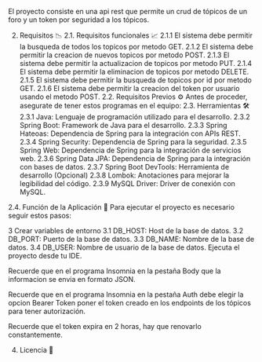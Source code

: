 El proyecto consiste en una api rest que permite un crud de tópicos de un foro y un token por seguridad a los tópicos.

2. Requisitos 📉
2.1. Requisitos funcionales 📈
2.1.1 El sistema debe permitir la busqueda de todos los topicos por metodo GET.
2.1.2 El sistema debe permitir la creacion de nuevos topicos por metodo POST.
2.1.3 El sistema debe permitir la actualizacion de topicos por metodo PUT.
2.1.4 El sistema debe permitir la eliminacion de topicos por metodo DELETE.
2.1.5 El sistema debe permitir la busqueda de topicos por id por metodo GET.
2.1.6 El sistema debe permitir la creacion del token por usuario usando el metodo POST.
2.2. Requisitos Previos ⚙️
Antes de proceder, asegurate de tener estos programas en el equipo:
2.3. Herramientas 🛠️
2.3.1 Java: Lenguaje de programación utilizado para el desarrollo.
2.3.2 Spring Boot: Framework de Java para el desarrollo.
2.3.3 Spring Hateoas: Dependencia de Spring para la integración con APIs REST.
2.3.4 Spring Security: Dependencia de Spring para la seguridad.
2.3.5 Spring Web: Dependencia de Spring para la integración de servicios web.
2.3.6 Spring Data JPA: Dependencia de Spring para la integración con bases de datos.
2.3.7 Spring Boot DevTools: Herramienta de desarrollo (Opcional)
2.3.8 Lombok: Anotaciones para mejorar la legibilidad del código.
2.3.9 MySQL Driver: Driver de conexión con MySQL.

2.4. Función de la Aplicación 🚀
Para ejecutar el proyecto es necesario seguir estos pasos:

3 Crear variables de entorno
3.1 DB_HOST: Host de la base de datos.
3.2 DB_PORT: Puerto de la base de datos.
3.3 DB_NAME: Nombre de la base de datos.
3.4 DB_USER: Nombre de usuario de la base de datos.
Ejecuta el proyecto desde tu IDE.


Recuerde que en el programa Insomnia en la pestaña Body que la informacion se envia en formato JSON.

Recuerde que en el programa Insomnia en la pestaña Auth debe elegir la opcion Bearer Token poner el token creado en los endpoints de los tópicos para tener autorización.

Recuerde que el token expira en 2 horas, hay que renovarlo constantemente.

4. Licencia 📝
